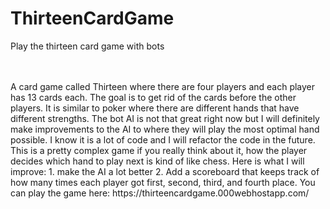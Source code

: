 # ThirteenCardGame
Play the thirteen card game with bots

<br>
<br>
A card game called Thirteen where there are four players and each player has 13 cards each. The goal is to get rid of the cards before the other players. It is similar to poker where there are different hands that have different strengths. The bot AI is not that great right now but I will definitely make improvements to the AI to where they will play the most optimal hand possible. I know it is a lot of code and I will refactor the code in the future. This is a pretty complex game if you really think about it, how the player decides which hand to play next is kind of like chess. Here is what I will improve: 1. make the AI a lot better 2. Add a scoreboard that keeps track of how many times each player got first, second, third, and fourth place. You can play the game here: https://thirteencardgame.000webhostapp.com/
